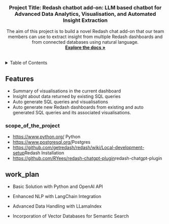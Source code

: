 <div align="center">


  <h3 align="center">Project Title: Redash chatbot add-on: LLM based chatbot for Advanced Data Analytics, Visualisation, and Automated Insight Extraction</h3>

  <p align="center">
  The aim of this project is to build a novel Redash chat add-on that our team members 
  can use to extract insight from multiple Redash dashboards and from connected databases using natural language. 
    <br />
    <a href="https://github.com/Group-12-redash-add-on-chatbot/redash-chatbot-add-on"><strong>Explore the docs »</strong></a>
    <br />
    <br />
  </p>
</div>



<!-- TABLE OF CONTENTS -->
<details>
  <summary>Table of Contents</summary>
  <ol>
    <li>
      <a href="#scope_of_the_project">Scope of the Project</a>
    </li>
    <li>
      <a href="#Installation">Installation</a>
    </li>
    <li><a href="#work_plan">Work Plan</a></li>
    
  </ol>
</details>



<!-- Features-->
## Features
* Summary of visualisations in the current dashboard
* Insight about data returned by existing SQL queries
* Auto generate SQL queries and visualisations 
* Auto generate new Redash dashboards from existing and auto generated SQL queries and its associated visualisations.



### scope_of_the_project

* https://www.python.org/ <a>Python</a>
* https://www.postgresql.org/<a>Postgres</a>
* https://github.com/getredash/redash/wiki/Local-development-setup<a>Redash Installation</a>
* https://github.com/RYees/redash-chatgpt-plugin<a>redash-chatgpt-plugin</a>




<!-- Work Plan -->
## work_plan

* Basic Solution with Python and OpenAI API

* Enhanced NLP with LangChain Integration

* Advanced Data Handling with LLamaIndex

* Incorporation of Vector Databases for Semantic Search





